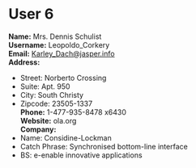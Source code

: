 # User 6
**Name:** Mrs. Dennis Schulist  
**Username:** Leopoldo_Corkery  
**Email:** Karley_Dach@jasper.info  
**Address:**  
  - Street: Norberto Crossing  
  - Suite: Apt. 950  
  - City: South Christy  
  - Zipcode: 23505-1337  
**Phone:** 1-477-935-8478 x6430  
**Website:** ola.org  
**Company:**  
  - Name: Considine-Lockman  
  - Catch Phrase: Synchronised bottom-line interface  
  - BS: e-enable innovative applications